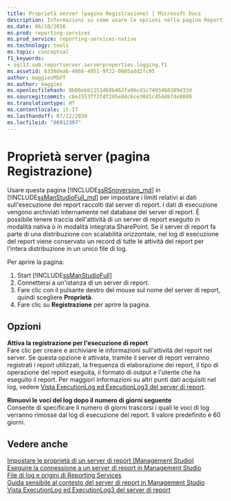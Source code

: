 ```yaml
---
title: Proprietà server (pagina Registrazione) | Microsoft Docs
description: Informazioni su come usare le opzioni nella pagina Reporting Services in SQL Server Management Studio per impostare i limiti sui dati di esecuzione del report raccolti da un server di report.
ms.date: 06/10/2016
ms.prod: reporting-services
ms.prod_service: reporting-services-native
ms.technology: tools
ms.topic: conceptual
f1_keywords:
- sql13.swb.reportserver.serverproperties.logging.f1
ms.assetid: b338deab-4868-4951-9f22-0605add2fc95
author: maggiesMSFT
ms.author: maggies
ms.openlocfilehash: 8b06ebb1151d68b462fa96cd1c7493460209d33d
ms.sourcegitcommit: c8e1553ff3fdf295e8dc6ce30d1c454d6fde8088
ms.translationtype: HT
ms.contentlocale: it-IT
ms.lasthandoff: 07/22/2020
ms.locfileid: "86912397"
---
```

# <a name="server-properties-logging-page"></a>Proprietà  server (pagina Registrazione)
  Usare questa pagina [!INCLUDE[ssRSnoversion_md](../../includes/ssrsnoversion-md.md)] in [!INCLUDE[ssManStudioFull_md](../../includes/ssmanstudiofull-md.md)] per impostare i limiti relativi ai dati sull'esecuzione dei report raccolti dal server di report. I dati di esecuzione vengono archiviati internamente nel database del server di report. È possibile tenere traccia dell'attività di un server di report eseguito in modalità nativa o in modalità integrata SharePoint. Se il server di report fa parte di una distribuzione con scalabilità orizzontale, nel log di esecuzione del report viene conservato un record di tutte le attività del report per l'intera distribuzione in un unico file di log.  
  
 Per aprire la pagina:
 1) Start [!INCLUDE[ssManStudioFull](../../includes/ssmanstudiofull-md.md)]
 2) Connettersi a un'istanza di un server di report.
 3) Fare clic con il pulsante destro del mouse sul nome del server di report, quindi scegliere **Proprietà**. 
 4) Fare clic su **Registrazione** per aprire la pagina.  
  
## <a name="options"></a>Opzioni  
 **Attiva la registrazione per l'esecuzione di report**  
 Fare clic per creare e archiviare le informazioni sull'attività del report nel server. Se questa opzione è attivata, tramite il server di report verranno registrati i report utilizzati, la frequenza di elaborazione dei report, il tipo di operazione del report eseguita, il formato di output e l'utente che ha eseguito il report. Per maggiori informazioni su altri punti dati acquisiti nel log, vedere [Vista ExecutionLog ed ExecutionLog3 del server di report](../../reporting-services/report-server/report-server-executionlog-and-the-executionlog3-view.md).  
  
 **Rimuovi le voci del log dopo il numero di giorni seguente**  
 Consente di specificare il numero di giorni trascorsi i quali le voci di log verranno rimosse dal log di esecuzione del report. Il valore predefinito è 60 giorni.  
  
## <a name="see-also"></a>Vedere anche  
 [Impostare le proprietà di un server di report &#40;Management Studio&#41;](../../reporting-services/tools/set-report-server-properties-management-studio.md)   
 [Eseguire la connessione a un server di report in Management Studio](../../reporting-services/tools/connect-to-a-report-server-in-management-studio.md)   
 [File di log e origini di Reporting Services](../../reporting-services/report-server/reporting-services-log-files-and-sources.md)   
 [Guida sensibile al contesto del server di report in Management Studio](../../reporting-services/tools/report-server-in-management-studio-f1-help.md)   
 [Vista ExecutionLog ed ExecutionLog3 del server di report](../../reporting-services/report-server/report-server-executionlog-and-the-executionlog3-view.md)  
  
  
